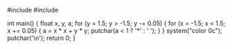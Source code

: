 #include
#include

int main() {
float x, y, a;
for (y = 1.5; y > -1.5; y -= 0.05) {
for (x = -1.5; x < 1.5; x += 0.05) {
a = x * x + y * y;
putchar(a < 1 ? '*' : ' ');
}
}
system("color 0c");
putchar('\n');
return 0;
}
